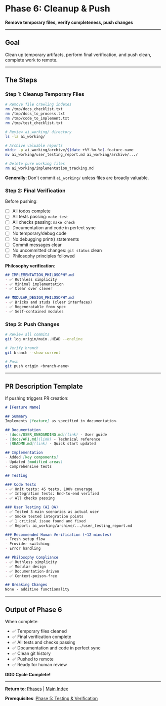 # Phase 6: Cleanup & Push

**Remove temporary files, verify completeness, push changes**

---

## Goal

Clean up temporary artifacts, perform final verification, and push clean, complete work to remote.

---

## The Steps

### Step 1: Cleanup Temporary Files

```bash
# Remove file crawling indexes
rm /tmp/docs_checklist.txt
rm /tmp/docs_to_process.txt
rm /tmp/code_to_implement.txt
rm /tmp/test_checklist.txt

# Review ai_working/ directory
ls -la ai_working/

# Archive valuable reports
mkdir -p ai_working/archive/$(date +%Y-%m-%d)-feature-name
mv ai_working/user_testing_report.md ai_working/archive/.../

# Delete pure working files
rm ai_working/implementation_tracking.md
```

**Generally**: Don't commit `ai_working/` unless files are broadly valuable.

### Step 2: Final Verification

Before pushing:

- [ ] All todos complete
- [ ] All tests passing: `make test`
- [ ] All checks passing: `make check`
- [ ] Documentation and code in perfect sync
- [ ] No temporary/debug code
- [ ] No debugging print() statements
- [ ] Commit messages clear
- [ ] No uncommitted changes: `git status` clean
- [ ] Philosophy principles followed

**Philosophy verification**:
```markdown
## IMPLEMENTATION_PHILOSOPHY.md
- ✅ Ruthless simplicity
- ✅ Minimal implementation
- ✅ Clear over clever

## MODULAR_DESIGN_PHILOSOPHY.md
- ✅ Bricks and studs (clear interfaces)
- ✅ Regeneratable from spec
- ✅ Self-contained modules
```

### Step 3: Push Changes

```bash
# Review all commits
git log origin/main..HEAD --oneline

# Verify branch
git branch --show-current

# Push
git push origin <branch-name>
```

---

## PR Description Template

If pushing triggers PR creation:

```markdown
# [Feature Name]

## Summary
Implements [feature] as specified in documentation.

## Documentation
- [docs/USER_ONBOARDING.md](link) - User guide
- [docs/API.md](link) - Technical reference
- [README.md](link) - Quick start updated

## Implementation
- Added [key components]
- Updated [modified areas]
- Comprehensive tests

## Testing

### Code Tests
- ✅ Unit tests: 45 tests, 100% coverage
- ✅ Integration tests: End-to-end verified
- ✅ All checks passing

### User Testing (AI QA)
- ✅ Tested 3 main scenarios as actual user
- ✅ Smoke tested integration points
- ✅ 1 critical issue found and fixed
- ✅ Report: ai_working/archive/.../user_testing_report.md

### Recommended Human Verification (~12 minutes)
- Fresh setup flow
- Provider switching
- Error handling

## Philosophy Compliance
- ✅ Ruthless simplicity
- ✅ Modular design
- ✅ Documentation-driven
- ✅ Context-poison-free

## Breaking Changes
None - additive functionality
```

---

## Output of Phase 6

When complete:
- ✅ Temporary files cleaned
- ✅ Final verification complete
- ✅ All tests and checks passing
- ✅ Documentation and code in perfect sync
- ✅ Clean git history
- ✅ Pushed to remote
- ✅ Ready for human review

**DDD Cycle Complete!**

---

**Return to**: [Phases](README.md) | [Main Index](../README.md)

**Prerequisites**: [Phase 5: Testing & Verification](05_testing_and_verification.md)
